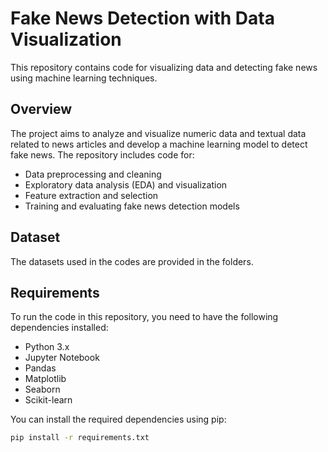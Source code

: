 # Fake News Detection with Data Visualization

This repository contains code for visualizing data and detecting fake news using machine learning techniques.

## Overview

The project aims to analyze and visualize numeric data and textual data related to news articles and develop a machine learning model to detect fake news. The repository includes code for:

- Data preprocessing and cleaning
- Exploratory data analysis (EDA) and visualization
- Feature extraction and selection
- Training and evaluating fake news detection models

## Dataset

The datasets used in the codes are provided in the folders.

## Requirements

To run the code in this repository, you need to have the following dependencies installed:

- Python 3.x
- Jupyter Notebook
- Pandas
- Matplotlib
- Seaborn
- Scikit-learn

You can install the required dependencies using pip:

```bash
pip install -r requirements.txt
